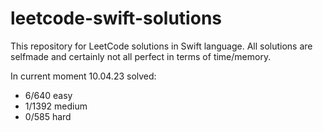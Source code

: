 # leetcode-swift-solutions
This repository for LeetCode solutions in Swift language. All solutions are selfmade and certainly not all perfect in terms of time/memory.

In current moment 10.04.23 solved:
- 6/640 easy
- 1/1392 medium
- 0/585 hard
